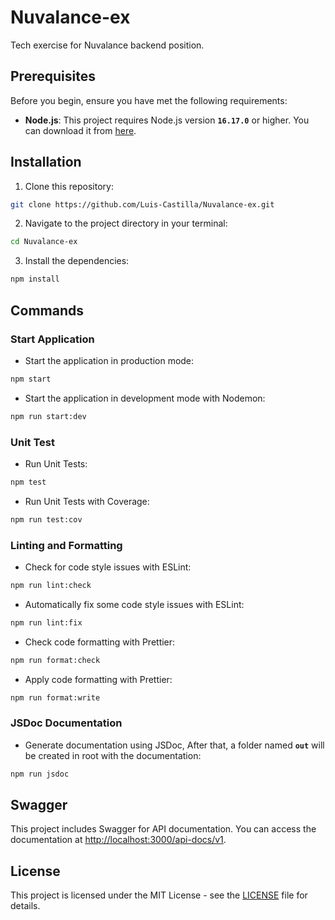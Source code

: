 # Nuvalance-ex

Tech exercise for Nuvalance backend position.

## Prerequisites

Before you begin, ensure you have met the following requirements:

- **Node.js**: This project requires Node.js version **`16.17.0`** or higher. You can download it from [here](https://nodejs.org/).

## Installation

1. Clone this repository: 
```bash
git clone https://github.com/Luis-Castilla/Nuvalance-ex.git
```
2. Navigate to the project directory in your terminal: 
```bash
cd Nuvalance-ex
```
3. Install the dependencies: 
```bash
npm install
```
## Commands

### Start Application
- Start the application in production mode:
```bash
npm start
```
- Start the application in development mode with Nodemon:

```bash
npm run start:dev
```

### Unit Test
- Run Unit Tests:
```bash
npm test
```
- Run Unit Tests with Coverage:
```bash
npm run test:cov
```

### Linting and Formatting
- Check for code style issues with ESLint:
```bash
npm run lint:check
```
- Automatically fix some code style issues with ESLint:
```bash
npm run lint:fix
```
- Check code formatting with Prettier:
```bash
npm run format:check
```
- Apply code formatting with Prettier:
```bash
npm run format:write
```

### JSDoc Documentation
- Generate documentation using JSDoc, After that, a folder named **`out`** will be created in root with the documentation:
```bash
npm run jsdoc
```

## Swagger

This project includes Swagger for API documentation. You can access the documentation at [http://localhost:3000/api-docs/v1](http://localhost:3000/api-docs/v1/#/).

## License

This project is licensed under the MIT License - see the [LICENSE](LICENSE) file for details.